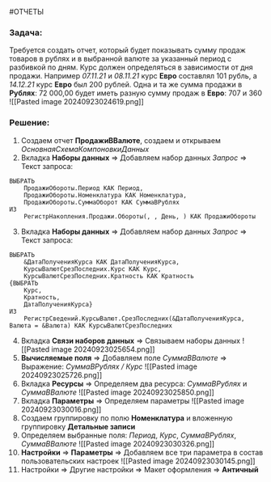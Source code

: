 #ОТЧЕТЫ 
### Задача:
Требуется создать отчет, который будет показывать сумму продаж товаров в рублях и в выбранной валюте за указанный период с разбивкой по дням.
Курс должен определяться в зависимости от дня продажи. 
Например *07.11.21* и *08.11.21* курс **Евро** составлял 101 рубль, а *14.12.21* курс **Евро** был 200 рублей. 
Одна и та же сумма продажи в **Рублях**: 72 000,00 будет иметь разную сумму продаж в **Евро**: 707 и 360
![[Pasted image 20240923024619.png]]
### Решение:
1. Создаем отчет **ПродажиВВалюте**, создаем и открываем *ОсновнаяСхемаКомпоновкиДанных*
2. Вкладка **Наборы данных** => Добавляем набор данных *Запрос* => Текст запроса:
```bsl
ВЫБРАТЬ
	ПродажиОбороты.Период КАК Период,
	ПродажиОбороты.Номенклатура КАК Номенклатура,
	ПродажиОбороты.СуммаОборот КАК СуммаВРублях
ИЗ
	РегистрНакопления.Продажи.Обороты(, , День, ) КАК ПродажиОбороты
```
3. Вкладка **Наборы данных** => Добавляем набор данных *Запрос* => Текст запроса:
```bsl
ВЫБРАТЬ
	&ДатаПолученияКурса КАК ДатаПолученияКурса,
	КурсыВалютСрезПоследних.Курс КАК Курс,
	КурсыВалютСрезПоследних.Кратность КАК Кратность
{ВЫБРАТЬ
	Курс,
	Кратность,
	ДатаПолученияКурса}
ИЗ
	РегистрСведений.КурсыВалют.СрезПоследних(&ДатаПолученияКурса, Валюта = &Валюта) КАК КурсыВалютСрезПоследних
```
4. Вкладка **Связи наборов данных** => Связываем наборы данных
![[Pasted image 20240923025654.png]]
5. **Вычисляемые поля** => Добавляем поле *СуммаВВалюте* => Выражение: *СуммаВРублях / Курс*
![[Pasted image 20240923025726.png]]
6. Вкладка **Ресурсы** => Определяем два ресурса: *СуммаВРублях* и *СуммаВВалюте*
![[Pasted image 20240923025850.png]]
7. Вкладка **Параметры** => Определяем параметры
![[Pasted image 20240923030016.png]]
8. Создаем группировку по полю **Номенклатура** и вложенную группировку **Детальные записи**
9. Определяем выбранные поля: *Период*, *Курс*, *СуммаВРублях*, *СуммаВВалюте*
![[Pasted image 20240923030326.png]]
10. **Настройки** => **Параметры** => Добавляем все три параметра в состав пользовательских настроек
![[Pasted image 20240923030145.png]]
11. Настройки => Другие настройки => Макет оформления => **Античный**